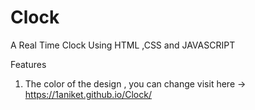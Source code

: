 # Clock
A Real Time Clock Using HTML ,CSS and JAVASCRIPT

Features 
1. The color of the design , you can change
visit here -> https://1aniket.github.io/Clock/
